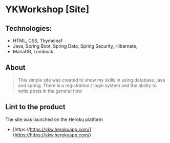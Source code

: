 # YKWorkshop [Site]

## Technologies:
- HTML, CSS, Thymeleaf
- Java, Spring Boot, Spring Data, Spring Security, Hibernate, 
- MariaDB, Lombock

## About
> This simple site was created to show my skills in using database, 
> java and spring. There is a registration / login system 
> and the ability to write posts in the general flow


## Lint to the product

The site was launched on the Heroku platform

- [https://https://ykw.herokuapp.com/](https://https://ykw.herokuapp.com/)




